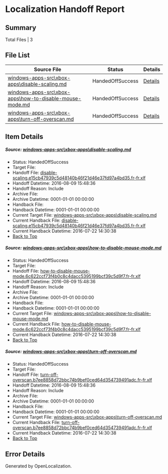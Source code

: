 # <a name='report-top'></a> Localization Handoff Report

## Summary
 Total Files | 3

## File List
 Source File | Status | Details 
 ----------- | ------ | ------- 
 [windows-apps-src\xbox-apps\disable-scaling.md](https://github.com/Microsoft/windows-apps/blob/582f5677c15f7cd62c398103b48743ba4bea6c5b/windows-apps-src/xbox-apps/disable-scaling.md) | HandedOffSuccess | [Details](#8079be9685558277565766fa8d0ebbfd4a5559047988)
 [windows-apps-src\xbox-apps\how-to-disable-mouse-mode.md](https://github.com/Microsoft/windows-apps/blob/b4df1f944d909640791e4ed7e3bcf8d8bdf7a0d1/windows-apps-src/xbox-apps/how-to-disable-mouse-mode.md) | HandedOffSuccess | [Details](#91e530a3313d53c4e693b88a64b849f3188a72de7991)
 [windows-apps-src\xbox-apps\turn-off-overscan.md](https://github.com/Microsoft/windows-apps/blob/8b7705c4cb6b05d2227e1d69a2da9bd0c5081994/windows-apps-src/xbox-apps/turn-off-overscan.md) | HandedOffSuccess | [Details](#177366730651338b34368297f56ce83a589e70b58058)

## Item Details
##### <a name='8079be9685558277565766fa8d0ebbfd4a5559047988'></a> Source: [windows-apps-src\xbox-apps\disable-scaling.md](https://github.com/Microsoft/windows-apps/blob/582f5677c15f7cd62c398103b48743ba4bea6c5b/windows-apps-src/xbox-apps/disable-scaling.md)
* Status: HandedOffSuccess
* Target File: 
* Handoff File: [disable-scaling.e15cb47939c5d48140b46f21d46e37fd97a4bd35.fr-fr.xlf](https://github.com/Microsoft/WDG.handoff/blob/0695c439584cb0205de9ba079ce2326ccdb5f56e/ol-handoff/Microsoft/windows-apps.fr-fr/master/disable-scaling.e15cb47939c5d48140b46f21d46e37fd97a4bd35.fr-fr.xlf)
* Handoff Datetime: 2016-08-09 15:48:36
* Handoff Reason: Include
* Archive File: 
* Archive Datetime: 0001-01-01 00:00:00
* Handback File: 
* Handback Datetime: 0001-01-01 00:00:00
* Current Target File: [windows-apps-src\xbox-apps\disable-scaling.md](https://github.com/Microsoft/windows-apps.fr-fr/blob/402eb0dc49711783fdbd768a93aa5456388b34d9/windows-apps-src/xbox-apps/disable-scaling.md)
* Current Handback File: [disable-scaling.e15cb47939c5d48140b46f21d46e37fd97a4bd35.fr-fr.xlf](https://github.com/Microsoft/WDG.handback/blob/e8019a4155f189676550d9d336a37921a9040b0d/ol-handback/Microsoft/windows-apps.fr-fr/master/disable-scaling.e15cb47939c5d48140b46f21d46e37fd97a4bd35.fr-fr.xlf)
* Current Handback Datetime: 2016-07-22 14:30:38
* [Back to Top](#report-top)

##### <a name='91e530a3313d53c4e693b88a64b849f3188a72de7991'></a> Source: [windows-apps-src\xbox-apps\how-to-disable-mouse-mode.md](https://github.com/Microsoft/windows-apps/blob/b4df1f944d909640791e4ed7e3bcf8d8bdf7a0d1/windows-apps-src/xbox-apps/how-to-disable-mouse-mode.md)
* Status: HandedOffSuccess
* Target File: 
* Handoff File: [how-to-disable-mouse-mode.6c622ccf73f4b0c8c4dacc5395199bcf39c5d9f7.fr-fr.xlf](https://github.com/Microsoft/WDG.handoff/blob/0695c439584cb0205de9ba079ce2326ccdb5f56e/ol-handoff/Microsoft/windows-apps.fr-fr/master/how-to-disable-mouse-mode.6c622ccf73f4b0c8c4dacc5395199bcf39c5d9f7.fr-fr.xlf)
* Handoff Datetime: 2016-08-09 15:48:36
* Handoff Reason: Include
* Archive File: 
* Archive Datetime: 0001-01-01 00:00:00
* Handback File: 
* Handback Datetime: 0001-01-01 00:00:00
* Current Target File: [windows-apps-src\xbox-apps\how-to-disable-mouse-mode.md](https://github.com/Microsoft/windows-apps.fr-fr/blob/402eb0dc49711783fdbd768a93aa5456388b34d9/windows-apps-src/xbox-apps/how-to-disable-mouse-mode.md)
* Current Handback File: [how-to-disable-mouse-mode.6c622ccf73f4b0c8c4dacc5395199bcf39c5d9f7.fr-fr.xlf](https://github.com/Microsoft/WDG.handback/blob/e8019a4155f189676550d9d336a37921a9040b0d/ol-handback/Microsoft/windows-apps.fr-fr/master/how-to-disable-mouse-mode.6c622ccf73f4b0c8c4dacc5395199bcf39c5d9f7.fr-fr.xlf)
* Current Handback Datetime: 2016-07-22 14:30:38
* [Back to Top](#report-top)

##### <a name='177366730651338b34368297f56ce83a589e70b58058'></a> Source: [windows-apps-src\xbox-apps\turn-off-overscan.md](https://github.com/Microsoft/windows-apps/blob/8b7705c4cb6b05d2227e1d69a2da9bd0c5081994/windows-apps-src/xbox-apps/turn-off-overscan.md)
* Status: HandedOffSuccess
* Target File: 
* Handoff File: [turn-off-overscan.b7ee8858d72bbc74b9bef0ced64d354739491adc.fr-fr.xlf](https://github.com/Microsoft/WDG.handoff/blob/0695c439584cb0205de9ba079ce2326ccdb5f56e/ol-handoff/Microsoft/windows-apps.fr-fr/master/turn-off-overscan.b7ee8858d72bbc74b9bef0ced64d354739491adc.fr-fr.xlf)
* Handoff Datetime: 2016-08-09 15:48:36
* Handoff Reason: Include
* Archive File: 
* Archive Datetime: 0001-01-01 00:00:00
* Handback File: 
* Handback Datetime: 0001-01-01 00:00:00
* Current Target File: [windows-apps-src\xbox-apps\turn-off-overscan.md](https://github.com/Microsoft/windows-apps.fr-fr/blob/402eb0dc49711783fdbd768a93aa5456388b34d9/windows-apps-src/xbox-apps/turn-off-overscan.md)
* Current Handback File: [turn-off-overscan.b7ee8858d72bbc74b9bef0ced64d354739491adc.fr-fr.xlf](https://github.com/Microsoft/WDG.handback/blob/e8019a4155f189676550d9d336a37921a9040b0d/ol-handback/Microsoft/windows-apps.fr-fr/master/turn-off-overscan.b7ee8858d72bbc74b9bef0ced64d354739491adc.fr-fr.xlf)
* Current Handback Datetime: 2016-07-22 14:30:38
* [Back to Top](#report-top)


## Error Details

Generated by OpenLocalization.
